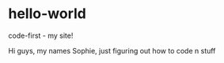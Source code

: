 # hello-world
code-first - my site!

Hi guys, my names Sophie, just figuring out how to code n stuff
